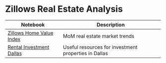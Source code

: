 # Zillows Real Estate Analysis

| Notebook | Description |
|----------|-------------|
|[Zillows Home Value Index](https://github.com/choo76/Zillows-Real-Estate-Analysis/blob/master/Zillows%20Home%20Value%20Index.ipynb)|MoM real estate market trends|
|[Rental Investment Dallas](https://github.com/choo76/Zillows-Real-Estate-Analysis/blob/master/Rental%20Investment%20Dallas.ipynb)|Useful resources for investment properties in Dallas|
